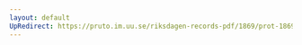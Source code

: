 ```yaml
---
layout: default
UpRedirect: https://pruto.im.uu.se/riksdagen-records-pdf/1869/prot-1869--ak--306.pdf
---
```


